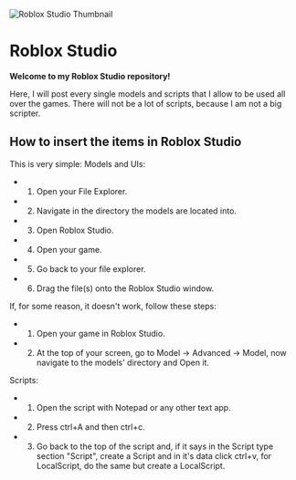 ![Roblox Studio Thumbnail](https://user-images.githubusercontent.com/118753153/215156781-5f52bdee-d496-42d5-aee9-9a3b648ade6e.jpg)

# Roblox Studio

**Welcome to my Roblox Studio repository!**

Here, I will post every single models and scripts that I allow to be used all over the games.
There will not be a lot of scripts, because I am not a big scripter.

## How to insert the items in Roblox Studio

This is very simple:
Models and UIs:
- 1. Open your File Explorer.
- 2. Navigate in the directory the models are located into.
- 3. Open Roblox Studio.
- 4. Open your game.
- 5. Go back to your file explorer.
- 6. Drag the file(s) onto the Roblox Studio window.

If, for some reason, it doesn't work, follow these steps:
- 1. Open your game in Roblox Studio.
- 2. At the top of your screen, go to Model -> Advanced -> Model, now navigate to the models' directory and Open it.

Scripts:
- 1. Open the script with Notepad or any other text app.
- 2. Press ctrl+A and then ctrl+c.
- 3. Go back to the top of the script and, if it says in the Script type section "Script", create a Script and in it's data click ctrl+v, for LocalScript, do the same but create a LocalScript.
